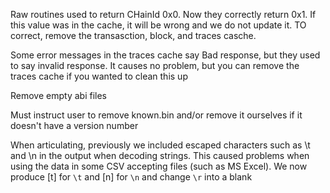 Raw routines used to return CHainId 0x0. Now they correctly return 0x1. If this value was in the cache, it will be wrong and we do not update it. TO correct, remove the transasction, block, and traces casche.

Some error messages in the traces cache say Bad response, but they used to say invalid response. It causes no problem, but you can remove the traces cache if you wanted to clean this up

Remove empty abi files

Must instruct user to remove known.bin and/or remove it ourselves if it doesn't have a version number

When articulating, previously we included escaped characters such as \t and \n in the output when decoding strings.
    This caused problems when using the data in some CSV accepting files (such as MS Excel). We now produce
    [t] for `\t` and [n] for `\n` and change `\r` into a blank

